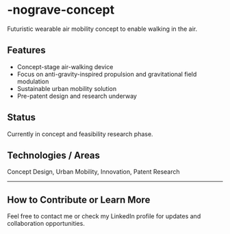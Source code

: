 # -nograve-concept
 Futuristic wearable air mobility concept to enable walking in the air.
## Features
- Concept-stage air-walking device
- Focus on anti-gravity-inspired propulsion and gravitational field modulation
- Sustainable urban mobility solution
- Pre-patent design and research underway

## Status
Currently in concept and feasibility research phase.

## Technologies / Areas
Concept Design, Urban Mobility, Innovation, Patent Research

---

## How to Contribute or Learn More
Feel free to contact me or check my LinkedIn profile for updates and collaboration opportunities.
